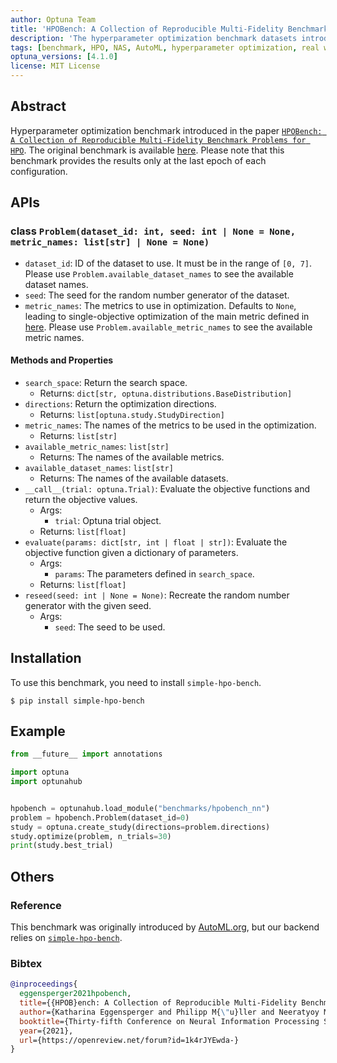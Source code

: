 ```yaml
---
author: Optuna Team
title: 'HPOBench: A Collection of Reproducible Multi-Fidelity Benchmark Problems for HPO'
description: 'The hyperparameter optimization benchmark datasets introduced in the paper `HPOBench: A Collection of Reproducible Multi-Fidelity Benchmark Problems for HPO`'
tags: [benchmark, HPO, NAS, AutoML, hyperparameter optimization, real world problem]
optuna_versions: [4.1.0]
license: MIT License
---
```


## Abstract

Hyperparameter optimization benchmark introduced in the paper [`HPOBench: A Collection of Reproducible Multi-Fidelity Benchmark Problems for HPO`](https://arxiv.org/abs/2109.06716).
The original benchmark is available [here](https://github.com/automl/hpobench).
Please note that this benchmark provides the results only at the last epoch of each configuration.

## APIs

### class `Problem(dataset_id: int, seed: int | None = None, metric_names: list[str] | None = None)`

- `dataset_id`: ID of the dataset to use. It must be in the range of `[0, 7]`. Please use `Problem.available_dataset_names` to see the available dataset names.
- `seed`: The seed for the random number generator of the dataset.
- `metric_names`: The metrics to use in optimization. Defaults to `None`, leading to single-objective optimization of the main metric defined in [here](https://github.com/nabenabe0928/simple-hpo-bench/blob/v0.2.0/hpo_benchmarks/hpolib.py#L16). Please use `Problem.available_metric_names` to see the available metric names.

#### Methods and Properties

- `search_space`: Return the search space.
  - Returns: `dict[str, optuna.distributions.BaseDistribution]`
- `directions`: Return the optimization directions.
  - Returns: `list[optuna.study.StudyDirection]`
- `metric_names`: The names of the metrics to be used in the optimization.
  - Returns: `list[str]`
- `available_metric_names`: `list[str]`
  - Returns: The names of the available metrics.
- `available_dataset_names`: `list[str]`
  - Returns: The names of the available datasets.
- `__call__(trial: optuna.Trial)`: Evaluate the objective functions and return the objective values.
  - Args:
    - `trial`: Optuna trial object.
  - Returns: `list[float]`
- `evaluate(params: dict[str, int | float | str])`: Evaluate the objective function given a dictionary of parameters.
  - Args:
    - `params`: The parameters defined in `search_space`.
  - Returns: `list[float]`
- `reseed(seed: int | None = None)`: Recreate the random number generator with the given seed.
  - Args:
    - `seed`: The seed to be used.

## Installation

To use this benchmark, you need to install `simple-hpo-bench`.

```shell
$ pip install simple-hpo-bench
```

## Example

```python
from __future__ import annotations

import optuna
import optunahub


hpobench = optunahub.load_module("benchmarks/hpobench_nn")
problem = hpobench.Problem(dataset_id=0)
study = optuna.create_study(directions=problem.directions)
study.optimize(problem, n_trials=30)
print(study.best_trial)

```

## Others

### Reference

This benchmark was originally introduced by [AutoML.org](https://github.com/automl/hpobench), but our backend relies on [`simple-hpo-bench`](https://github.com/nabenabe0928/simple-hpo-bench/).

### Bibtex

```bibtex
@inproceedings{
  eggensperger2021hpobench,
  title={{HPOB}ench: A Collection of Reproducible Multi-Fidelity Benchmark Problems for {HPO}},
  author={Katharina Eggensperger and Philipp M{\"u}ller and Neeratyoy Mallik and Matthias Feurer and Rene Sass and Aaron Klein and Noor Awad and Marius Lindauer and Frank Hutter},
  booktitle={Thirty-fifth Conference on Neural Information Processing Systems Datasets and Benchmarks Track (Round 2)},
  year={2021},
  url={https://openreview.net/forum?id=1k4rJYEwda-}
}
```

